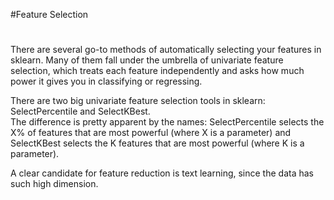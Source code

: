 #Feature Selection
#
There are several go-to methods of automatically selecting your features in sklearn. Many of them fall under the umbrella of univariate feature selection, which treats each feature independently and asks how much power it gives you in classifying or regressing.  

There are two big univariate feature selection tools in sklearn: SelectPercentile and SelectKBest.   
The difference is pretty apparent by the names: SelectPercentile selects the X% of features that are most powerful (where X is a parameter) and SelectKBest selects the K features that are most powerful (where K is a parameter).

A clear candidate for feature reduction is text learning, since the data has such high dimension.